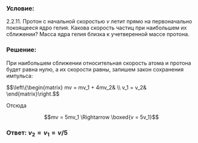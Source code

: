 ###  Условие: 

$2.2.11.$ Протон с начальной скоростью $v$ летит прямо на первоначально покоящееся ядро гелия. Какова скорость частиц при наибольшем их сближении? Масса ядра гелия близка к учетверенной массе протона. 

###  Решение: 

При наибольшем сближении относительная скорость атома и протона будет равна нулю, а их скорости равны, запишем закон сохранения импульса:

$$\left\\{\begin{matrix} mv = mv_1 + 4mv_2& \\\ v_1 = v_2& \end{matrix}\right.$$ 

Отсюда 

$$mv = 5mv_1 \Rightarrow \boxed{v = 5v_1}$$ 

###  Ответ: $v_2 = v_1 = v/5$ 
